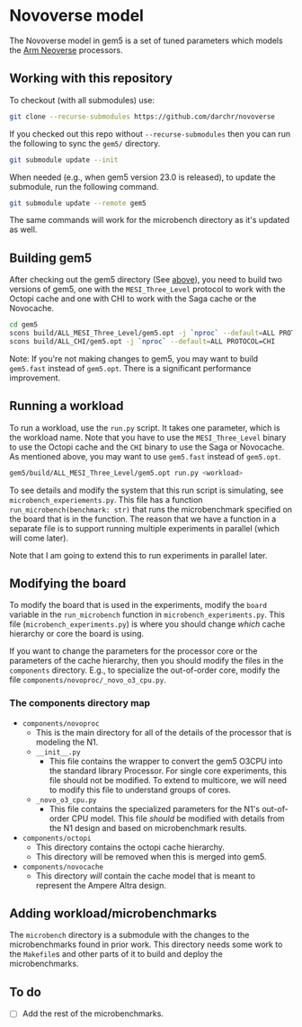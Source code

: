 # Novoverse model

The Novoverse model in gem5 is a set of tuned parameters which models the [Arm Neoverse](https://www.arm.com/products/silicon-ip-cpu/neoverse/neoverse-v1) processors.

## Working with this repository

To checkout (with all submodules) use:

```sh
git clone --recurse-submodules https://github.com/darchr/novoverse
```

If you checked out this repo without `--recurse-submodules` then you can run the following to sync the `gem5/` directory.

```sh
git submodule update --init
```

When needed (e.g., when gem5 version 23.0 is released), to update the submodule, run the following command.

```sh
git submodule update --remote gem5
```

The same commands will work for the microbench directory as it's updated as well.

## Building gem5

After checking out the gem5 directory (See [above](#working-with-this-repository)), you need to build two versions of gem5, one with the `MESI_Three_Level` protocol to work with the Octopi cache and one with CHI to work with the Saga cache or the Novocache.

```sh
cd gem5
scons build/ALL_MESI_Three_Level/gem5.opt -j `nproc` --default=ALL PROTOCOL=MESI_Three_Level
scons build/ALL_CHI/gem5.opt -j `nproc` --default=ALL PROTOCOL=CHI
```

Note: If you're not making changes to gem5, you may want to build `gem5.fast` instead of `gem5.opt`.
There is a significant performance improvement.

## Running a workload

To run a workload, use the `run.py` script.
It takes one parameter, which is the workload name.
Note that you have to use the `MESI_Three_Level` binary to use the Octopi cache and the `CHI` binary to use the Saga or Novocache.
As mentioned above, you may want to use `gem5.fast` instead of `gem5.opt`.

```sh
gem5/build/ALL_MESI_Three_Level/gem5.opt run.py <workload>
```

To see details and modify the system that this run script is simulating, see `microbench_experiements.py`.
This file has a function `run_microbench(benchmark: str)` that runs the microbenchmark specified on the board that is in the function.
The reason that we have a function in a separate file is to support running multiple experiments in parallel (which will come later).

Note that I am going to extend this to run experiments in parallel later.

## Modifying the board

To modify the board that is used in the experiments, modify the `board` variable in the `run_microbench` function in `microbench_experiments.py`.
This file (`microbench_experiments.py`) is where you should change *which* cache hierarchy or core the board is using.

If you want to change the parameters for the processor core or the parameters of the cache hierarchy, then you should modify the files in the `components` directory.
E.g., to specialize the out-of-order core, modify the file `components/novoproc/_novo_o3_cpu.py`.

### The components directory map

- `components/novoproc`
  - This is the main directory for all of the details of the processor that is modeling the N1.
  - `__init__.py`
    - This file contains the wrapper to convert the gem5 O3CPU into the standard library Processor. For single core experiments, this file should not be modified. To extend to multicore, we will need to modify this file to understand groups of cores.
  - `_novo_o3_cpu.py`
    - This file contains the specialized parameters for the N1's out-of-order CPU model. This file *should* be modified with details from the N1 design and based on microbenchmark results.
- `components/octopi`
  - This directory contains the octopi cache hierarchy.
  - This directory will be removed when this is merged into gem5.
- `components/novocache`
  - This directory *will* contain the cache model that is meant to represent the Ampere Altra design.

## Adding workload/microbenchmarks

The `microbench` directory is a submodule with the changes to the microbenchmarks found in prior work.
This directory needs some work to the `Makefile`s and other parts of it to build and deploy the microbenchmarks.

## To do

- [ ] Add the rest of the microbenchmarks.

